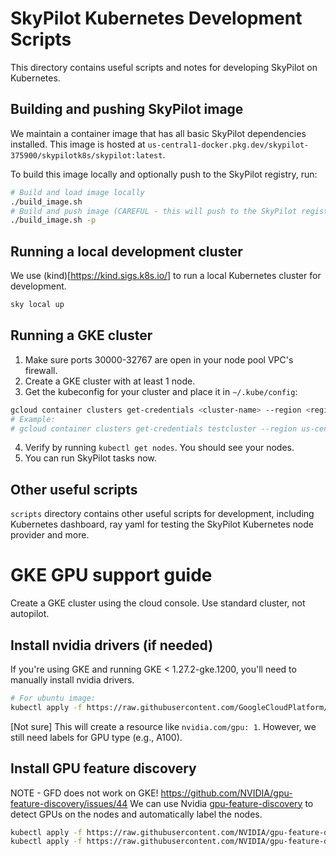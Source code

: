 # SkyPilot Kubernetes Development Scripts

This directory contains useful scripts and notes for developing SkyPilot on Kubernetes. 

## Building and pushing SkyPilot image

We maintain a container image that has all basic SkyPilot dependencies installed. 
This image is hosted at `us-central1-docker.pkg.dev/skypilot-375900/skypilotk8s/skypilot:latest`.

To build this image locally and optionally push to the SkyPilot registry, run:
```bash
# Build and load image locally
./build_image.sh
# Build and push image (CAREFUL - this will push to the SkyPilot registry!)
./build_image.sh -p
```

## Running a local development cluster
We use (kind)[https://kind.sigs.k8s.io/] to run a local Kubernetes cluster 
for development.

```bash 
sky local up
```

## Running a GKE cluster
1. Make sure ports 30000-32767 are open in your node pool VPC's firewall.
2. Create a GKE cluster with at least 1 node.
3. Get the kubeconfig for your cluster and place it in `~/.kube/config`:
```bash
gcloud container clusters get-credentials <cluster-name> --region <region>
# Example:
# gcloud container clusters get-credentials testcluster --region us-central1-c
```
4. Verify by running `kubectl get nodes`. You should see your nodes.
5. You can run SkyPilot tasks now. 

## Other useful scripts
`scripts` directory contains other useful scripts for development, including 
Kubernetes dashboard, ray yaml for testing the SkyPilot Kubernetes node provider 
and more.

# GKE GPU support guide

Create a GKE cluster using the cloud console. Use standard cluster, not autopilot.

## Install nvidia drivers (if needed)
If you're using GKE and running GKE < 1.27.2-gke.1200, you'll need to manually install nvidia drivers.
```bash
# For ubuntu image:
kubectl apply -f https://raw.githubusercontent.com/GoogleCloudPlatform/container-engine-accelerators/master/nvidia-driver-installer/ubuntu/daemonset-preloaded.yaml
```

[Not sure] This will create a resource like `nvidia.com/gpu: 1`. However, we still need labels for GPU type (e.g., A100).

## Install GPU feature discovery
NOTE - GFD does not work on GKE! https://github.com/NVIDIA/gpu-feature-discovery/issues/44
We can use Nvidia [gpu-feature-discovery](https://github.com/NVIDIA/gpu-feature-discovery/blob/main/README.md) to detect GPUs on the nodes and automatically label the nodes.

```bash
kubectl apply -f https://raw.githubusercontent.com/NVIDIA/gpu-feature-discovery/v0.8.1/deployments/static/nfd.yaml
kubectl apply -f https://raw.githubusercontent.com/NVIDIA/gpu-feature-discovery/v0.8.1/deployments/static/gpu-feature-discovery-daemonset.yaml
```